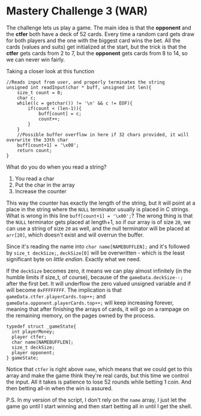 # Mastery Challenge 3 (WAR)

The challenge lets us play a game.
The main idea is that the __opponent__ and the __ctfer__ both have a deck of 52 cards.
Every time a random card gets draw for both players and the one with the biggest card wins the bet. 
All the cards (values and suits) get initialized at the start, but the trick is that the __ctfer__ gets cards from 2 to 7, but the __opponent__ gets cards from 8 to 14, so we can never win fairly.

Taking a closer look at this function
```
//Reads input from user, and properly terminates the string
unsigned int readInput(char * buff, unsigned int len){
    size_t count = 0;
    char c;
    while((c = getchar()) != '\n' && c != EOF){
        if(count < (len-1)){
            buff[count] = c;
            count++;
        }
    }
	//Possible buffer overflow in here if 32 chars provided, it will overwrite the 33th char
    buff[count+1] = '\x00';
    return count;
}
```
What do you do when you read a string? 
1. You read a char
2. Put the char in the array
3. Increase the counter

This way the counter has exactly the length of the string, but it will point at a place in the string where the `NULL` terminator usually is placed in C strings.
What is wrong in this line `buff[count+1] = '\x00';`? The wrong thing is that the `NULL` terminator gets placed at length+1, so if our array is of size `20`, we can use a string of size `20` as well, and the null terminator will be placed at `arr[20]`, which doesn't exist and will overrun the buffer.

Since it's reading the name into `char name[NAMEBUFFLEN];` and it's followed by `size_t deckSize;`, `deckSize[0]` will be overwritten - which is the least significant byte on _little endian_. Exactly what we need.

If the `deckSize` becomes zero, it means we can play almost infinitely (in the humble limits if size_t, of course), because of the `gameData.deckSize--;` after the first bet. It will underflow the zero valued unsigned variable and if will become `0xFFFFFFFF`.
The implication is that `gameData.ctfer.playerCards.top++;` and `gameData.opponent.playerCards.top++;` will keep increasing forever, meaning that after finishing the arrays of cards, it will go on a rampage on the remaining memory, on the pages owned by the process. 
```
typedef struct _gameState{
  int playerMoney;
  player ctfer;
  char name[NAMEBUFFLEN];
  size_t deckSize;
  player opponent;
} gameState;
```

Notice that `ctfer` is right above `name`, which means that we could get to this array and make the game think they're real cards, but this time we control the input. 
All it takes is patience to lose 52 rounds while betting 1 coin. And then betting all-in when the win is assured.

P.S. In my version of the script, I don't rely on the `name` array, I just let the game go until I start winning and then start betting all in until I get the shell.